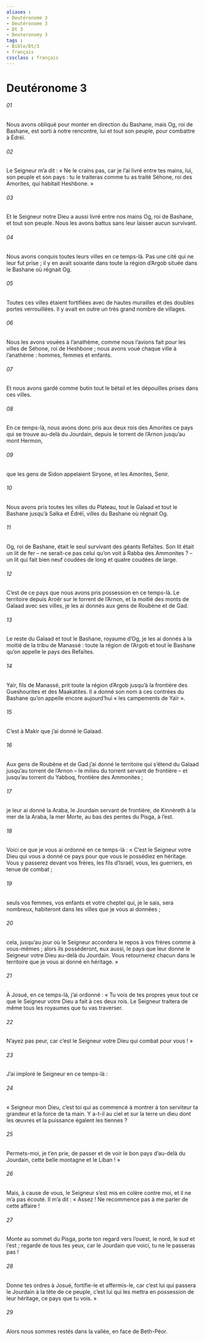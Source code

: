 ```yaml
---
aliases : 
- Deutéronome 3
- Deutéronome 3
- Dt 3
- Deuteronomy 3
tags : 
- Bible/Dt/3
- français
cssclass : français
---
```


# Deutéronome 3

###### 01
Nous avons obliqué pour monter en direction du Bashane, mais Og, roi de Bashane, est sorti à notre rencontre, lui et tout son peuple, pour combattre à Édréï.
###### 02
Le Seigneur m’a dit : « Ne le crains pas, car je l’ai livré entre tes mains, lui, son peuple et son pays : tu le traiteras comme tu as traité Séhone, roi des Amorites, qui habitait Heshbone. »
###### 03
Et le Seigneur notre Dieu a aussi livré entre nos mains Og, roi de Bashane, et tout son peuple. Nous les avons battus sans leur laisser aucun survivant.
###### 04
Nous avons conquis toutes leurs villes en ce temps-là. Pas une cité qui ne leur fut prise ; il y en avait soixante dans toute la région d’Argob située dans le Bashane où régnait Og.
###### 05
Toutes ces villes étaient fortifiées avec de hautes murailles et des doubles portes verrouillées. Il y avait en outre un très grand nombre de villages.
###### 06
Nous les avons vouées à l’anathème, comme nous l’avions fait pour les villes de Séhone, roi de Heshbone ; nous avons voué chaque ville à l’anathème : hommes, femmes et enfants.
###### 07
Et nous avons gardé comme butin tout le bétail et les dépouilles prises dans ces villes.
###### 08
En ce temps-là, nous avons donc pris aux deux rois des Amorites ce pays qui se trouve au-delà du Jourdain, depuis le torrent de l’Arnon jusqu’au mont Hermon,
###### 09
que les gens de Sidon appelaient Siryone, et les Amorites, Senir.
###### 10
Nous avons pris toutes les villes du Plateau, tout le Galaad et tout le Bashane jusqu’à Salka et Édréï, villes du Bashane où régnait Og.
###### 11
Og, roi de Bashane, était le seul survivant des géants Refaïtes. Son lit était un lit de fer – ne serait-ce pas celui qu’on voit à Rabba des Ammonites ? – un lit qui fait bien neuf coudées de long et quatre coudées de large.
###### 12
C’est de ce pays que nous avons pris possession en ce temps-là. Le territoire depuis Aroër sur le torrent de l’Arnon, et la moitié des monts de Galaad avec ses villes, je les ai donnés aux gens de Roubène et de Gad.
###### 13
Le reste du Galaad et tout le Bashane, royaume d’Og, je les ai donnés à la moitié de la tribu de Manassé : toute la région de l’Argob et tout le Bashane qu’on appelle le pays des Refaïtes.
###### 14
Yaïr, fils de Manassé, prit toute la région d’Argob jusqu’à la frontière des Gueshourites et des Maakatites. Il a donné son nom à ces contrées du Bashane qu’on appelle encore aujourd’hui « les campements de Yaïr ».
###### 15
C’est à Makir que j’ai donné le Galaad.
###### 16
Aux gens de Roubène et de Gad j’ai donné le territoire qui s’étend du Galaad jusqu’au torrent de l’Arnon – le milieu du torrent servant de frontière – et jusqu’au torrent du Yabboq, frontière des Ammonites ;
###### 17
je leur ai donné la Araba, le Jourdain servant de frontière, de Kinnèreth à la mer de la Araba, la mer Morte, au bas des pentes du Pisga, à l’est.
###### 18
Voici ce que je vous ai ordonné en ce temps-là : « C’est le Seigneur votre Dieu qui vous a donné ce pays pour que vous le possédiez en héritage. Vous y passerez devant vos frères, les fils d’Israël, vous, les guerriers, en tenue de combat ;
###### 19
seuls vos femmes, vos enfants et votre cheptel qui, je le sais, sera nombreux, habiteront dans les villes que je vous ai données ;
###### 20
cela, jusqu’au jour où le Seigneur accordera le repos à vos frères comme à vous-mêmes ; alors ils posséderont, eux aussi, le pays que leur donne le Seigneur votre Dieu au-delà du Jourdain. Vous retournerez chacun dans le territoire que je vous ai donné en héritage. »
###### 21
À Josué, en ce temps-là, j’ai ordonné : « Tu vois de tes propres yeux tout ce que le Seigneur votre Dieu a fait à ces deux rois. Le Seigneur traitera de même tous les royaumes que tu vas traverser.
###### 22
N’ayez pas peur, car c’est le Seigneur votre Dieu qui combat pour vous ! »
###### 23
J’ai imploré le Seigneur en ce temps-là :
###### 24
« Seigneur mon Dieu, c’est toi qui as commencé à montrer à ton serviteur ta grandeur et la force de ta main. Y a-t-il au ciel et sur la terre un dieu dont les œuvres et la puissance égalent les tiennes ?
###### 25
Permets-moi, je t’en prie, de passer et de voir le bon pays d’au-delà du Jourdain, cette belle montagne et le Liban ! »
###### 26
Mais, à cause de vous, le Seigneur s’est mis en colère contre moi, et il ne m’a pas écouté. Il m’a dit : « Assez ! Ne recommence pas à me parler de cette affaire !
###### 27
Monte au sommet du Pisga, porte ton regard vers l’ouest, le nord, le sud et l’est ; regarde de tous tes yeux, car le Jourdain que voici, tu ne le passeras pas !
###### 28
Donne tes ordres à Josué, fortifie-le et affermis-le, car c’est lui qui passera le Jourdain à la tête de ce peuple, c’est lui qui les mettra en possession de leur héritage, ce pays que tu vois. »
###### 29
Alors nous sommes restés dans la vallée, en face de Beth-Péor.
